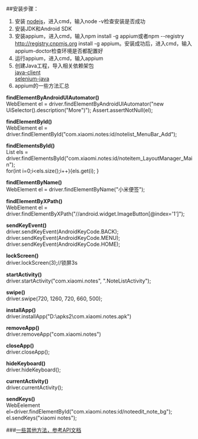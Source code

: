 ##安装步骤：
1. 安装 [nodejs](http://www.nodejs.org/download/ "nodejs")，进入cmd，输入node -v检查安装是否成功
2. 安装JDK和Android SDK
3. 安装appium，进入cmd，输入npm install -g appium或者npm --registry http://registry.cnpmjs.org install -g appium。安装成功后，进入cmd，输入appium-doctor检查环境是否都配置好
4. 运行appium，进入cmd，输入appium
5. 创建Java工程，导入相关依赖架包  
 [java-client](http://appium.io/downloads.html "java-client")  
 [selenium-java](http://docs.seleniumhq.org/ "selenium-java")  
6. appium的一些方法汇总  

**findElementByAndroidUIAutomator()**   
WebElement el = driver.findElementByAndroidUIAutomator("new UiSelector().description(\"More\")");
Assert.assertNotNull(el); 
 
**findElementById()**  
WebElement el = driver.findElementById("com.xiaomi.notes:id/notelist_MenuBar_Add");

**findElementsById()**  
List<WebElement> els = driver.findElementsById("com.xiaomi.notes:id/noteitem_LayoutManager_Main");  
for(int i=0;i<els.size();i++){els.get(i); }

**findElementByName()**  
WebElement el = driver.findElementByName("小米便签"); 

**findElementByXPath()**  
 WebElement el = driver.findElementByXPath("//android.widget.ImageButton[@index='1']");

**sendKeyEvent()**  
 driver.sendKeyEvent(AndroidKeyCode.BACK);
 driver.sendKeyEvent(AndroidKeyCode.MENU);
 driver.sendKeyEvent(AndroidKeyCode.HOME);
 
**lockScreen()**     
 driver.lockScreen(3);//锁屏3s
 
**startActivity()**  
 driver.startActivity("com.xiaomi.notes", ".NoteListActivity");
 
**swipe()**  
 driver.swipe(720, 1260, 720, 660, 500);
 
**installApp()**  
driver.installApp("D:\apks2\com.xiaomi.notes.apk")

**removeApp()**  
 driver.removeApp("com.xiaomi.notes")

**closeApp()**  
 driver.closeApp();

**hideKeyboard()**  
 driver.hideKeyboard();
 
**currentActivity()**  
driver.currentActivity();

**sendKeys()**  
WebEelement el=driver.findElementById("com.xiaomi.notes:id/noteedit_note_bg");
el.sendKeys("xiaomi notes");


###[一些其他方法，参考API文档](http://appium.github.io/java-client/ "Java语言API文档")  

